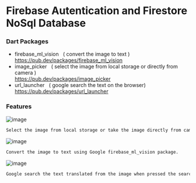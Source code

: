 # Firebase Autentication and Firestore NoSql Database

### Dart Packages

- firebase_ml_vision &nbsp;&nbsp;( convert the image to text )<br />
    https://pub.dev/packages/firebase_ml_vision
- image_picker &nbsp;&nbsp;( select the image from local storage or directly from camera )<br />
    https://pub.dev/packages/image_picker
- url_launcher &nbsp;&nbsp;( google search the text on the browser)<br />
    https://pub.dev/packages/url_launcher


### Features
![image](./.jpg)
```sh
Select the image from local storage or take the image directly from camera.
```
![image](./it_2.jpg)
```sh
Convert the image to text using Google firebase_ml_vision package.
```
![image](./it_3.jpg)
```sh
Google search the text translated from the image when pressed the search icon.
```
